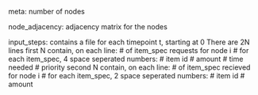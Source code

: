 meta:
	number of nodes
	
node_adjacency:
	adjacency matrix for the nodes
	
input_steps:
	contains a file for each timepoint t, starting at 0
	There are 2N lines
	first N contain, on each line:
		# of item_spec requests for node i
		# for each item_spec, 4 space seperated numbers:
			# item id
			# amount
			# time needed
			# priority
	second N contain, on each line:
		# of item_spec recieved for node i
		# for each item_spec, 2 space seperated numbers:
			# item id
			# amount